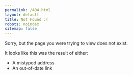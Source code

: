 ```yaml
---
permalink: /404.html
layout: default
title: Not Found :(
robots: noindex
sitemap: false
---
```


Sorry, but the page you were trying to view does not exist.

It looks like this was the result of either:

* A mistyped address
* An out-of-date link
